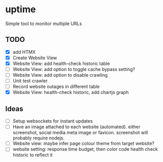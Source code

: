 # uptime

Simple tool to monitor multiple URLs

## TODO

- [x] add HTMX
- [x] Create Website View
- [x] Website View: add health-check historic table
- [ ] Website View: add option to toggle cache bypass setting?
- [ ] Website View: add option to disable crawling
- [ ] Unit test crawler
- [ ] Record website outages in different table
- [x] Website View: health-check historic, add chartjs graph

## Ideas

- [ ] Setup websockets for instant updates
- [ ] Have an image attached to each website (automated). either screenshot, social media meta image or favicon. screenshot will probably require nodejs.
- [ ] Website view: maybe infer page colour theme from target website?
- [ ] website setting: response time budget, then color code health check historic to reflect it